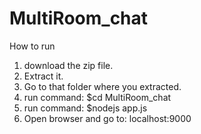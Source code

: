 # MultiRoom_chat

How to run

1. download the zip file.
2. Extract it.
3. Go to that folder where you extracted.
4. run command: $cd MultiRoom_chat
5. run command: $nodejs app.js
6. Open browser and go to: localhost:9000
